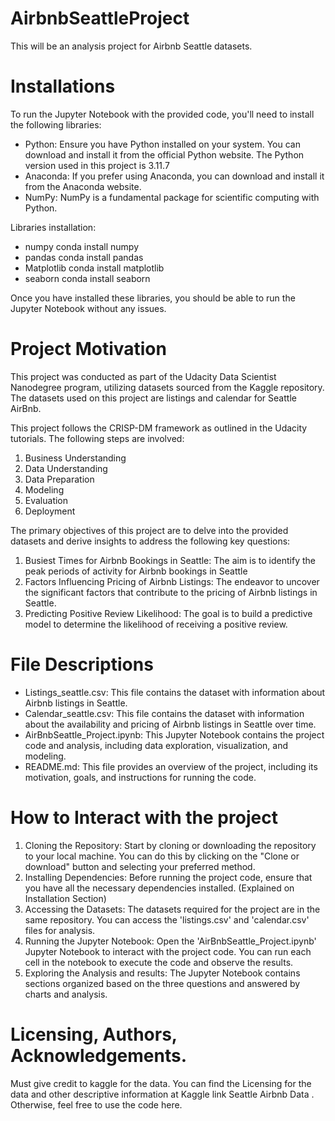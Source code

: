 # AirbnbSeattleProject
This will be an analysis project for Airbnb Seattle datasets.  
# Installations
To run the Jupyter Notebook with the provided code, you'll need to install the following libraries:
-	Python: Ensure you have Python installed on your system. You can download and install it from the official Python website. The Python version used in this project is 3.11.7
-	Anaconda: If you prefer using Anaconda, you can download and install it from the Anaconda website.
-	NumPy: NumPy is a fundamental package for scientific computing with Python.

Libraries installation:
-	numpy
conda install numpy
-	pandas
conda install pandas
-	Matplotlib
conda install matplotlib
-	seaborn
conda install seaborn

Once you have installed these libraries, you should be able to run the Jupyter Notebook without any issues.

# Project Motivation
This project was conducted as part of the Udacity Data Scientist Nanodegree program, utilizing datasets sourced from the Kaggle repository. The datasets used on this project are listings and calendar for Seattle AirBnb. 

This project follows the CRISP-DM framework as outlined in the Udacity tutorials. The following steps are involved: 
1.	Business Understanding 
2.	Data Understanding 
3.	Data Preparation 
4.	Modeling 
5.	Evaluation 
6.	Deployment

The primary objectives of this project are to delve into the provided datasets and derive insights to address the following key questions: 
1.	Busiest Times for Airbnb Bookings in Seattle: The aim is to identify the peak periods of activity for Airbnb bookings in Seattle
2.	Factors Influencing Pricing of Airbnb Listings: The endeavor to uncover the significant factors that contribute to the pricing of Airbnb listings in Seattle. 
3.	Predicting Positive Review Likelihood: The goal is to build a predictive model to determine the likelihood of receiving a positive review.

# File Descriptions
-	Listings_seattle.csv: This file contains the dataset with information about Airbnb listings in Seattle. 
-	Calendar_seattle.csv: This file contains the dataset with information about the availability and pricing of Airbnb listings in Seattle over time. 
-	AirBnbSeattle_Project.ipynb: This Jupyter Notebook contains the project code and analysis, including data exploration, visualization, and modeling. 
-	README.md: This file provides an overview of the project, including its motivation, goals, and instructions for running the code.

# How to Interact with the project
1.	Cloning the Repository: Start by cloning or downloading the repository to your local machine. You can do this by clicking on the "Clone or download" button and selecting your preferred method.
2.	Installing Dependencies: Before running the project code, ensure that you have all the necessary dependencies installed. (Explained on Installation Section)
3.	Accessing the Datasets: The datasets required for the project are in the same repository. You can access the 'listings.csv' and 'calendar.csv' files for analysis.
4.	Running the Jupyter Notebook: Open the 'AirBnbSeattle_Project.ipynb' Jupyter Notebook to interact with the project code. You can run each cell in the notebook to execute the code and observe the results.
5.	Exploring the Analysis and results: The Jupyter Notebook contains sections organized based on the three questions and answered by charts and analysis.  

# Licensing, Authors, Acknowledgements.
Must give credit to kaggle for the data. You can find the Licensing for the data and other descriptive information at Kaggle link Seattle Airbnb Data . Otherwise, feel free to use the code here.
